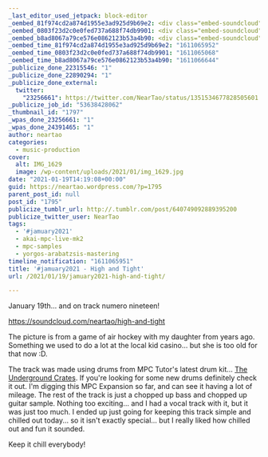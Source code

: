 ```yaml
---
_last_editor_used_jetpack: block-editor
_oembed_81f974cd2a874d1955e3ad925d9b69e2: <div class="embed-soundcloud"><iframe title="High And Tight by NearTao" width="584" height="400" scrolling="no" frameborder="no" src="https://w.soundcloud.com/player/?visual=true&url=https%3A%2F%2Fapi.soundcloud.com%2Ftracks%2F968501380&show_artwork=true&maxwidth=584&maxheight=876&dnt=1"></iframe></div>
_oembed_0803f23d2c0e0fed737a688f74db9901: <div class="embed-soundcloud"><iframe title="High And Tight by NearTao" width="750" height="400" scrolling="no" frameborder="no" src="https://w.soundcloud.com/player/?visual=true&url=https%3A%2F%2Fapi.soundcloud.com%2Ftracks%2F968501380&show_artwork=true&maxwidth=750&maxheight=1000&dnt=1"></iframe></div>
_oembed_b8ad8067a79ce576e0862123b53a4b90: <div class="embed-soundcloud"><iframe title="High And Tight by NearTao" width="500" height="400" scrolling="no" frameborder="no" src="https://w.soundcloud.com/player/?visual=true&url=https%3A%2F%2Fapi.soundcloud.com%2Ftracks%2F968501380&show_artwork=true&maxwidth=500&maxheight=750&dnt=1"></iframe></div>
_oembed_time_81f974cd2a874d1955e3ad925d9b69e2: "1611065952"
_oembed_time_0803f23d2c0e0fed737a688f74db9901: "1611065068"
_oembed_time_b8ad8067a79ce576e0862123b53a4b90: "1611066644"
_publicize_done_22315546: "1"
_publicize_done_22890294: "1"
_publicize_done_external:
  twitter:
    "23256661": https://twitter.com/NearTao/status/1351534677828505601
_publicize_job_id: "53638428062"
_thumbnail_id: "1797"
_wpas_done_23256661: "1"
_wpas_done_24391465: "1"
author: neartao
categories:
  - music-production
cover:
  alt: IMG_1629
  image: /wp-content/uploads/2021/01/img_1629.jpg
date: "2021-01-19T14:19:08+00:00"
guid: https://neartao.wordpress.com/?p=1795
parent_post_id: null
post_id: "1795"
publicize_tumblr_url: http://.tumblr.com/post/640749092889395200
publicize_twitter_user: NearTao
tags:
  - '#jamuary2021'
  - akai-mpc-live-mk2
  - mpc-samples
  - yorgos-arabatzsis-mastering
timeline_notification: "1611065951"
title: '#jamuary2021 - High and Tight'
url: /2021/01/19/jamuary2021-high-and-tight/

---
```

January 19th... and on track numero nineteen!

https://soundcloud.com/neartao/high-and-tight

The picture is from a game of air hockey with my daughter from years ago. Something we used to do a lot at the local kid casino... but she is too old for that now :D.

The track was made using drums from MPC Tutor's latest drum kit... [The Underground Crates](https://www.mpc-samples.com/product.php/315/the-underground-crates/). If you're looking for some new drums definitely check it out. I'm digging this MPC Expansion so far, and can see it having a lot of mileage. The rest of the track is just a chopped up bass and chopped up guitar sample. Nothing too exciting... and I had a vocal track with it, but it was just too much. I ended up just going for keeping this track simple and chilled out today... so it isn't exactly special... but I really liked how chilled out and fun it sounded.

Keep it chill everybody!
